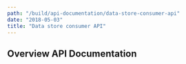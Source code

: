 ```yaml
---
path: "/build/api-documentation/data-store-consumer-api"
date: "2018-05-03"
title: "Data store consumer API"
---
```


## Overview API Documentation


